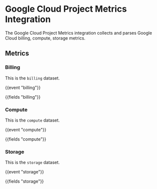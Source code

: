 # Google Cloud Project Metrics Integration

The Google Cloud Project Metrics integration collects and parses Google Cloud billing, compute, storage metrics.

## Metrics

### Billing

This is the `billing` dataset.

{{event "billing"}}

{{fields "billing"}}

### Compute

This is the `compute` dataset.

{{event "compute"}}

{{fields "compute"}}

### Storage

This is the `storage` dataset.

{{event "storage"}}

{{fields "storage"}}
